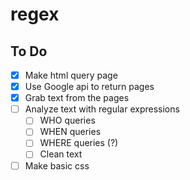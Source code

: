 # regex

## To Do
- [X] Make html query page
- [X] Use Google api to return pages
- [X] Grab text from the pages
- [ ] Analyze text with regular expressions
  - [ ] WHO queries
  - [ ] WHEN queries
  - [ ] WHERE queries (?)
  - [ ] Clean text
- [ ] Make basic css